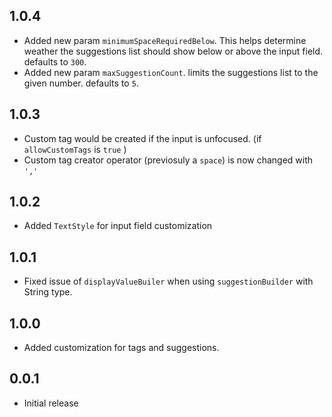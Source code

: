 ## 1.0.4
* Added new param `minimumSpaceRequiredBelow`. This helps determine weather the suggestions list should show below or above the input field. defaults to `300`.
* Added new param `maxSuggestionCount`. limits the suggestions list to the given number. defaults to `5`.


## 1.0.3
* Custom tag would be created if the input is unfocused. (if `allowCustomTags` is `true` )
* Custom tag creator operator (previosuly a `space`) is now changed with `','`

## 1.0.2
* Added `TextStyle` for input field customization

## 1.0.1
* Fixed issue of `displayValueBuiler` when using `suggestionBuilder` with String type.

## 1.0.0
* Added customization for tags and suggestions.

## 0.0.1
* Initial release
